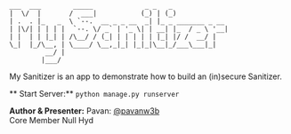 ```
___  ___        _____             _ _   _
|  \/  |       /  ___|           (_) | (_)
| .  . |_   _  \ `--.  __ _ _ __  _| |_ _ _______ _ __
| |\/| | | | |  `--. \/ _` | '_ \| | __| |_  / _ \ '__|
| |  | | |_| | /\__/ / (_| | | | | | |_| |/ /  __/ |
\_|  |_/\__, | \____/ \__,_|_| |_|_|\__|_/___\___|_|
         __/ |
        |___/
```

My Sanitizer is an app to demonstrate how to build an (in)secure Sanitizer.


** Start Server:**
`python manage.py runserver`

**Author & Presenter:**
Pavan: [@pavanw3b](https://twitter.com/pavanw3b)<br />
Core Member Null Hyd

